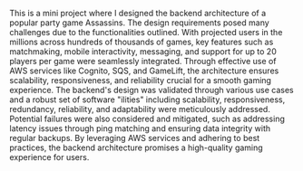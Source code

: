 This is a mini project where I designed the backend architecture of a popular party game Assassins. The design requirements posed many challenges due to the functionalities outlined. With projected users in the millions across hundreds of thousands of games, key features such as matchmaking, mobile interactivity, messaging, and support for up to 20 players per game were seamlessly integrated. Through effective use of AWS services like Cognito, SQS, and GameLift, the architecture ensures scalability, responsiveness, and reliability crucial for a smooth gaming experience. The backend's design was validated through various use cases and a robust set of software "ilities" including scalability, responsiveness, redundancy, reliability, and adaptability were meticulously addressed. Potential failures were also considered and mitigated, such as addressing latency issues through ping matching and ensuring data integrity with regular backups. By leveraging AWS services and adhering to best practices, the backend architecture promises a high-quality gaming experience for users.
